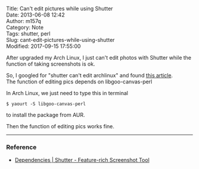Title: Can't edit pictures while using Shutter  
Date: 2013-06-08 12:42  
Author: m157q  
Category: Note  
Tags: shutter, perl  
Slug: cant-edit-pictures-while-using-shutter  
Modified: 2017-09-15 17:55:00  
  
  
After upgraded my Arch Linux, I just can't edit photos with Shutter while the function of taking screenshots is ok.  
  
So, I googled for "shutter can't edit archlinux" and found [this article](http://shutter-project.org/downloads/dependencies/).  
The function of editing pics depends on libgoo-canvas-perl  
  
In Arch Linux, we just need to type this in terminal  
  
`$ yaourt -S libgoo-canvas-perl`  
  
to install the package from AUR.  
  
Then the function of editing pics works fine.  
  
---  
  
### Reference  
  
+ [Dependencies | Shutter - Feature-rich Screenshot Tool](http://shutter-project.org/downloads/dependencies/)  
